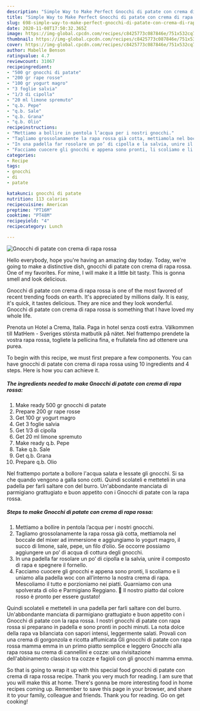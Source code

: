 ```yaml
---
description: "Simple Way to Make Perfect Gnocchi di patate con crema di rapa rossa"
title: "Simple Way to Make Perfect Gnocchi di patate con crema di rapa rossa"
slug: 698-simple-way-to-make-perfect-gnocchi-di-patate-con-crema-di-rapa-rossa
date: 2020-11-08T17:50:32.365Z
image: https://img-global.cpcdn.com/recipes/c8425773c087846e/751x532cq70/gnocchi-di-patate-con-crema-di-rapa-rossa-recipe-main-photo.jpg
thumbnail: https://img-global.cpcdn.com/recipes/c8425773c087846e/751x532cq70/gnocchi-di-patate-con-crema-di-rapa-rossa-recipe-main-photo.jpg
cover: https://img-global.cpcdn.com/recipes/c8425773c087846e/751x532cq70/gnocchi-di-patate-con-crema-di-rapa-rossa-recipe-main-photo.jpg
author: Mabelle Benson
ratingvalue: 4.7
reviewcount: 31067
recipeingredient:
- "500 gr gnocchi di patate"
- "200 gr rape rosse"
- "100 gr yogurt magro"
- "3 foglie salvia"
- "1/3 di cipolla"
- "20 ml limone spremuto"
- "q.b. Pepe"
- "q.b. Sale"
- "q.b. Grana"
- "q.b. Olio"
recipeinstructions:
- "Mettiamo a bollire in pentola l’acqua per i nostri gnocchi."
- "Tagliamo grossolanamente la rapa rossa già cotta, mettiamola nel boccale del mixer ad immersione e aggiungiamo lo yogurt magro, il succo di limone, sale, pepe, un filo d’olio. Se occorre possiamo aggiungere un po’ di acqua di cottura degli gnocchi."
- "In una padella far rosolare un po’ di cipolla e la salvia, unire il composto di rapa e spegnere il fornello."
- "Facciamo cuocere gli gnocchi e appena sono pronti, li scoliamo e li uniamo alla padella woc con all’interno la nostra crema di rapa. Mescoliamo il tutto e porzioniamo nei piatti. Guarniamo con una spolverata di olio e Parmigiano Reggiano. 🤩 Il nostro piatto dal colore rosso è pronto per essere gustato!"
categories:
- Recipe
tags:
- gnocchi
- di
- patate

katakunci: gnocchi di patate 
nutrition: 113 calories
recipecuisine: American
preptime: "PT16M"
cooktime: "PT48M"
recipeyield: "4"
recipecategory: Lunch

---
```



![Gnocchi di patate con crema di rapa rossa](https://img-global.cpcdn.com/recipes/c8425773c087846e/751x532cq70/gnocchi-di-patate-con-crema-di-rapa-rossa-recipe-main-photo.jpg)

Hello everybody, hope you're having an amazing day today. Today, we're going to make a distinctive dish, gnocchi di patate con crema di rapa rossa. One of my favorites. For mine, I will make it a little bit tasty. This is gonna smell and look delicious.

Gnocchi di patate con crema di rapa rossa is one of the most favored of recent trending foods on earth. It's appreciated by millions daily. It is easy, it's quick, it tastes delicious. They are nice and they look wonderful. Gnocchi di patate con crema di rapa rossa is something that I have loved my whole life.

Prenota un Hotel a Crema, Italia. Paga in hotel senza costi extra. Välkommen till MatHem - Sveriges största matbutik på nätet. Nel frattempo prendete la vostra rapa rossa, togliete la pellicina fina, e frullatela fino ad ottenere una purea.


To begin with this recipe, we must first prepare a few components. You can have gnocchi di patate con crema di rapa rossa using 10 ingredients and 4 steps. Here is how you can achieve it.

<!--inarticleads1-->

##### The ingredients needed to make Gnocchi di patate con crema di rapa rossa:

1. Make ready 500 gr gnocchi di patate
1. Prepare 200 gr rape rosse
1. Get 100 gr yogurt magro
1. Get 3 foglie salvia
1. Get 1/3 di cipolla
1. Get 20 ml limone spremuto
1. Make ready q.b. Pepe
1. Take q.b. Sale
1. Get q.b. Grana
1. Prepare q.b. Olio


Nel frattempo portate a bollore l&#39;acqua salata e lessate gli gnocchi. Si sa che quando vengono a galla sono cotti. Quindi scolateli e metteteli in una padella per farli saltare con del burro. Un&#39;abbondante manciata di parmigiano grattugiato e buon appetito con i Gnocchi di patate con la rapa rossa. 

<!--inarticleads2-->

##### Steps to make Gnocchi di patate con crema di rapa rossa:

1. Mettiamo a bollire in pentola l’acqua per i nostri gnocchi.
1. Tagliamo grossolanamente la rapa rossa già cotta, mettiamola nel boccale del mixer ad immersione e aggiungiamo lo yogurt magro, il succo di limone, sale, pepe, un filo d’olio. Se occorre possiamo aggiungere un po’ di acqua di cottura degli gnocchi.
1. In una padella far rosolare un po’ di cipolla e la salvia, unire il composto di rapa e spegnere il fornello.
1. Facciamo cuocere gli gnocchi e appena sono pronti, li scoliamo e li uniamo alla padella woc con all’interno la nostra crema di rapa. Mescoliamo il tutto e porzioniamo nei piatti. Guarniamo con una spolverata di olio e Parmigiano Reggiano. 🤩 Il nostro piatto dal colore rosso è pronto per essere gustato!


Quindi scolateli e metteteli in una padella per farli saltare con del burro. Un&#39;abbondante manciata di parmigiano grattugiato e buon appetito con i Gnocchi di patate con la rapa rossa. I nostri gnocchi di patate con rapa rossa si preparano in padella e sono pronti in pochi minuti. La nota dolce della rapa va bilanciata con sapori intensi, leggermente salati. Provali con una crema di gorgonzola e ricotta affumicata Gli gnocchi di patate con rapa rossa mamma emma in un primo piatto semplice e leggero Gnocchi alla rapa rossa su crema di cannellini e cozze: una rivisitazione dell&#39;abbinamento classico tra cozze e fagioli con gli gnocchi mamma emma. 

So that is going to wrap it up with this special food gnocchi di patate con crema di rapa rossa recipe. Thank you very much for reading. I am sure that you will make this at home. There's gonna be more interesting food in home recipes coming up. Remember to save this page in your browser, and share it to your family, colleague and friends. Thank you for reading. Go on get cooking!
